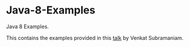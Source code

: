 # Java-8-Examples
Java 8 Examples.

This contains the examples provided in this [talk](https://www.youtube.com/watch?v=j9nj5dTo54Q) by Venkat Subramaniam.
